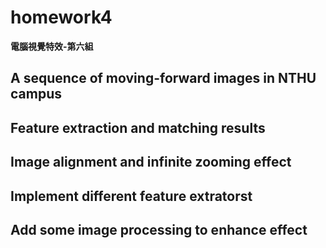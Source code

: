 # homework4
  
**電腦視覺特效-第六組**  
  
##  A sequence of moving-forward images in NTHU campus

## Feature extraction and matching results

## Image alignment and infinite zooming effect

## Implement different feature extratorst

## Add some image processing to enhance effect
